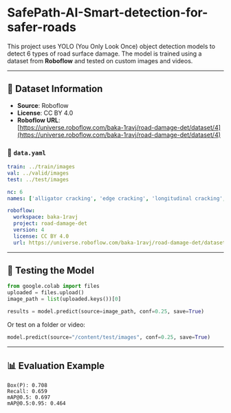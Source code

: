 
# SafePath-AI-Smart-detection-for-safer-roads

This project uses YOLO (You Only Look Once) object detection models to detect 6 types of road surface damage. The model is trained using a dataset from **Roboflow** and tested on custom images and videos.

---

## 📁 Dataset Information

- **Source**: Roboflow  
- **License**: CC BY 4.0  
- **Roboflow URL**:  
  [https://universe.roboflow.com/baka-1ravj/road-damage-det/dataset/4](https://universe.roboflow.com/baka-1ravj/road-damage-det/dataset/4)

### 🔸 `data.yaml`
```yaml
train: ../train/images
val: ../valid/images
test: ../test/images

nc: 6
names: ['alligator cracking', 'edge cracking', 'longitudinal cracking', 'patching', 'rutting', 'transverse cracking']

roboflow:
  workspace: baka-1ravj
  project: road-damage-det
  version: 4
  license: CC BY 4.0
  url: https://universe.roboflow.com/baka-1ravj/road-damage-det/dataset/4
```

---

## 🧪 Testing the Model

```python
from google.colab import files
uploaded = files.upload()
image_path = list(uploaded.keys())[0]

results = model.predict(source=image_path, conf=0.25, save=True)
```

Or test on a folder or video:

```python
model.predict(source="/content/test/images", conf=0.25, save=True)
```

---

## 📊 Evaluation Example

```
Box(P): 0.708
Recall: 0.659
mAP@0.5: 0.697
mAP@0.5:0.95: 0.464
```
